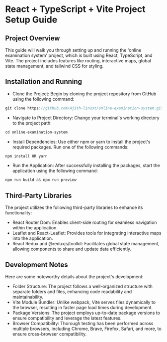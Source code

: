 # React + TypeScript + Vite Project Setup Guide

## Project Overview

This guide will walk you through setting up and running the 'online examination system' project, which is built using React, TypeScript, and Vite. The project includes features like routing, interactive maps, global state management, and tailwind CSS for styling.

## Installation and Running

- Clone the Project: Begin by cloning the project repository from GitHub using the following command:
```js
git clone https://github.com/Ajith-linust/online-examination-system.git
```
- Navigate to Project Directory: Change your terminal's working directory to the project path:
```js
cd online-examination-system
```
- Install Dependencies: Use either npm or yarn to install the project's required packages. Run one of the following commands:
```js
npm install OR yarn
```
- Run the Application: After successfully installing the packages, start the application using the following command:
```js
npm run build && npm run preview
```

## Third-Party Libraries

The project utilizes the following third-party libraries to enhance its functionality:

- React Router Dom: Enables client-side routing for seamless navigation within the application.
- Leaflet and React-Leaflet: Provides tools for integrating interactive maps into the application.
- React Redux and @reduxjs/toolkit: Facilitates global state management, allowing components to share and update data efficiently.

## Development Notes

Here are some noteworthy details about the project's development:

- Folder Structure: The project follows a well-organized structure with separate folders and files, enhancing code readability and maintainability.
- Vite Module Bundler: Unlike webpack, Vite serves files dynamically to the browser, resulting in faster page load times during development.
- Package Versions: The project employs up-to-date package versions to ensure compatibility and leverage the latest features.
- Browser Compatibility: Thorough testing has been performed across multiple browsers, including Chrome, Brave, Firefox, Safari, and more, to ensure cross-browser compatibility.

